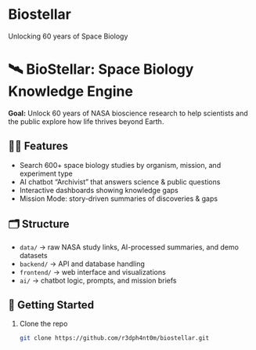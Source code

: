 # Biostellar
Unlocking 60 years of Space Biology

# 🛰️ BioStellar: Space Biology Knowledge Engine

**Goal:** Unlock 60 years of NASA bioscience research to help scientists and the public explore how life thrives beyond Earth.

## 👩‍🚀 Features
- Search 600+ space biology studies by organism, mission, and experiment type  
- AI chatbot “Archivist” that answers science & public questions  
- Interactive dashboards showing knowledge gaps  
- Mission Mode: story-driven summaries of discoveries & gaps

## 🗂️ Structure
- `data/` → raw NASA study links, AI-processed summaries, and demo datasets  
- `backend/` → API and database handling  
- `frontend/` → web interface and visualizations  
- `ai/` → chatbot logic, prompts, and mission briefs  

## 🚀 Getting Started
1. Clone the repo  
   ```bash
   git clone https://github.com/r3dph4nt0m/biostellar.git
